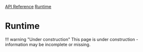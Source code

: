 <div class="pmwdoc-reference-breadcrumbs">
<a href="../../../">API Reference</a>
<a href="../../">Runtime</a>
</div>

# Runtime

!!! warning "Under construction"
    This page is under construction - information may be incomplete or missing.
